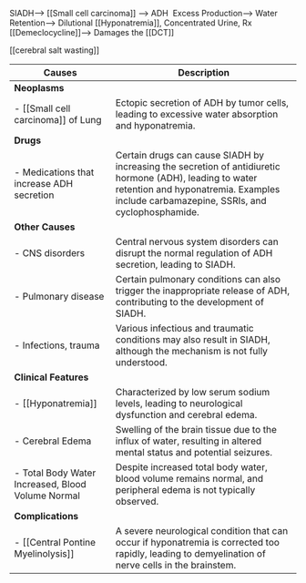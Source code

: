 SIADH--> [[Small cell carcinoma]] --> ADH  Excess Production--> Water Retention--> Dilutional [[Hyponatremia]], Concentrated Urine, Rx [[Demeclocycline]]--> Damages the [[DCT]]

[[cerebral salt wasting]]

| Causes                                            | Description                                                                                                                                                                                        |
| ------------------------------------------------- | -------------------------------------------------------------------------------------------------------------------------------------------------------------------------------------------------- |
| **Neoplasms**                                     |                                                                                                                                                                                                    |
| - [[Small cell carcinoma]] of Lung                | Ectopic secretion of ADH by tumor cells, leading to excessive water absorption and hyponatremia.                                                                                                   |
| **Drugs**                                         |                                                                                                                                                                                                    |
| - Medications that increase ADH secretion         | Certain drugs can cause SIADH by increasing the secretion of antidiuretic hormone (ADH), leading to water retention and hyponatremia. Examples include carbamazepine, SSRIs, and cyclophosphamide. |
| **Other Causes**                                  |                                                                                                                                                                                                    |
| - CNS disorders                                   | Central nervous system disorders can disrupt the normal regulation of ADH secretion, leading to SIADH.                                                                                             |
| - Pulmonary disease                               | Certain pulmonary conditions can also trigger the inappropriate release of ADH, contributing to the development of SIADH.                                                                          |
| - Infections, trauma                              | Various infectious and traumatic conditions may also result in SIADH, although the mechanism is not fully understood.                                                                              |
| **Clinical Features**                             |                                                                                                                                                                                                    |
| - [[Hyponatremia]]                                | Characterized by low serum sodium levels, leading to neurological dysfunction and cerebral edema.                                                                                                  |
| - Cerebral Edema                                  | Swelling of the brain tissue due to the influx of water, resulting in altered mental status and potential seizures.                                                                                |
| - Total Body Water Increased, Blood Volume Normal | Despite increased total body water, blood volume remains normal, and peripheral edema is not typically observed.                                                                                   |
| **Complications**                                 |                                                                                                                                                                                                    |
| - [[Central Pontine Myelinolysis]]                | A severe neurological condition that can occur if hyponatremia is corrected too rapidly, leading to demyelination of nerve cells in the brainstem.                                                 |